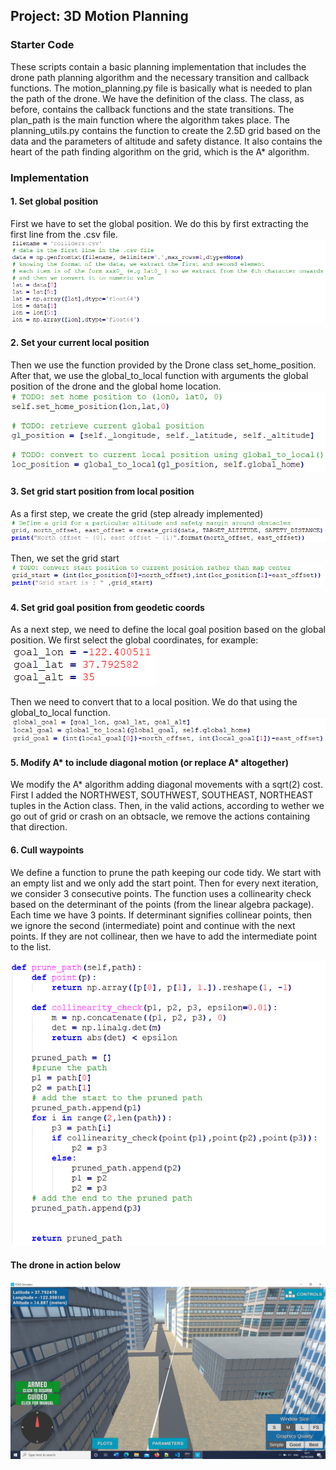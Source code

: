 ## Project: 3D Motion Planning

### Starter Code
These scripts contain a basic planning implementation that includes the drone path planning algorithm and the necessary transition and callback functions.
The motion_planning.py file is basically what is needed to plan the path of the drone. We have the definition of the class.
The class, as before, contains the callback functions and the state transitions.
The plan_path is the main function where the algorithm takes place.
The planning_utils.py contains the function to create the 2.5D grid based on the data and the parameters of altitude and safety distance.
It also contains the heart of the path finding algorithm on the grid, which is the A* algorithm.

### Implementation

#### 1. Set global position
First we have to set the global position. We do this by first extracting the first line from the .csv file.
![1](./misc/1.PNG)

#### 2. Set your current local position
Then we use the function provided by the Drone class set_home_position.
After that, we use the global_to_local function with arguments the global position of the drone and the global home location.
![2](./misc/2.PNG)

#### 3. Set grid start position from local position
As a first step, we create the grid (step already implemented)
![3_1](./misc/3_1.PNG)

Then, we set the grid start
![3_2](./misc/3_2.PNG)

#### 4. Set grid goal position from geodetic coords
As a next step, we need to define the local goal position based on the global position.
We first select the global coordinates, for example:
![4_1](./misc/4_1.PNG)

Then we need to convert that to a local position. We do that using the global_to_local function.
![4_2](./misc/4_2.PNG)

#### 5. Modify A* to include diagonal motion (or replace A* altogether)
We modify the A* algorithm adding diagonal movements with a sqrt(2) cost.
First I added the NORTHWEST, SOUTHWEST, SOUTHEAST, NORTHEAST tuples in the Action class.
Then, in the valid actions, according to wether we go out of grid or crash on an obtsacle, we remove the actions containing that direction.

#### 6. Cull waypoints
We define a function to prune the path keeping our code tidy.
We start with an empty list and we only add the start point. Then for every next iteration, we consider 3 consecutive points.
The function uses a collinearity check based on the determinant of the points (from the linear algebra package).
Each time we have 3 points. If determinant signifies collinear points, then we ignore the second (intermediate) point and continue with the next points.
If they are not collinear, then we have to add the intermediate point to the list.

![6](./misc/6.PNG)


#### The drone in action below

![action](./misc/DroneInAction.png)